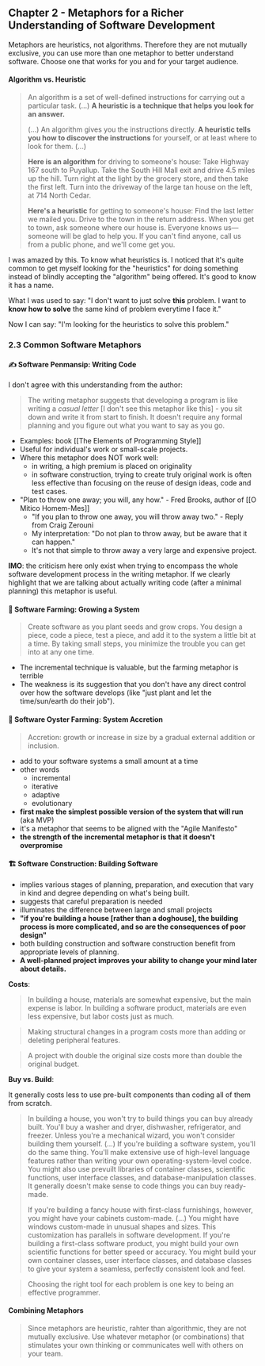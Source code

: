 ## Chapter 2 - Metaphors for a Richer Understanding of Software Development

Metaphors are heuristics, not algorithms. Therefore they are not mutually exclusive, you can use more than one metaphor to better understand software. Choose one that works for you and for your target audience.

#### Algorithm vs. Heuristic

 > An algorithm is a set of well-defined instructions for carrying out a particular task. (...) **A heuristic is a technique that helps you look for an answer.**
 > 
 > (...) An algorithm gives you the instructions directly. **A heuristic tells you how to discover the instructions** for yourself, or at least where to look for them. (...)
> 
> **Here is an algorithm** for driving to someone's house: Take Highway 167 south to Puyallup. Take the South Hill Mall exit and drive 4.5 miles up the hill. Turn right at the light by the grocery store, and then take the first left. Turn into the driveway of the large tan house on the left, at 714 North Cedar.
> 
> **Here's a heuristic** for getting to someone's house: Find the last letter we mailed you. Drive to the town in the return address. When you get to town, ask someone where our house is. Everyone knows us—someone will be glad to help you. If you can't find anyone, call us from a public phone, and we'll come get you.

I was amazed by this. To know what heuristics is. I noticed that it's quite common to get myself looking for the "heuristics" for doing something instead of blindly accepting the "algorithm" being offered. It's good to know it has a name.

What I was used to say: "I don't want to just solve **this** problem. I want to **know how to solve** the same kind of problem everytime I face it."

Now I can say: "I'm looking for the heuristics to solve this problem."

### 2.3 Common Software Metaphors

#### ✍️ Software Penmansip: Writing Code

I don't agree with this understanding from the author:

> The writing metaphor suggests that developing a program is like writing a *casual letter* [I don't see this metaphor like this] - you sit down and write it from start to finish. It doesn't require any formal planning and you figure out what you want to say as you go.

- Examples: book [[The Elements of Programming Style]]
- Useful for individual's work or small-scale projects.
- Where this metaphor does NOT work well:
    - in writing, a high premium is placed on originality
    - in software construction, trying to create truly original work is often less effective than focusing on the reuse of design ideas, code and test cases.
- "Plan to throw one away; you will, any how." - Fred Brooks, author of [[O Mitico Homem-Mes]]
    - "If you plan to throw one away, you will throw away two." - Reply from Craig Zerouni
    - My interpretation: "Do not plan to throw away, but be aware that it can happen."
    - It's not that simple to throw away a very large and expensive project.

**IMO**: the criticism here only exist when trying to encompass the whole software development process in the writing metaphor. If we clearly highlight that we are talking about actually writing code (after a minimal planning) this metaphor is useful.


#### 🌱 Software Farming: Growing a System

> Create software as you plant seeds and grow crops. You design a piece, code a piece, test a piece, and add it to the system a little bit at a time. By taking small steps, you minimize the trouble you can get into at any one time.

- The incremental technique is valuable, but the farming metaphor is terrible
- The weakness is its suggestion that you don't have any direct control over how the software develops (like "just plant and let the time/sun/earth do their job").



#### 🦪 Software Oyster Farming: System Accretion

> Accretion:  growth or increase in size by a gradual external addition or inclusion.

- add to your software systems a small amount at a time
- other words
    - incremental
    - iterative
    - adaptive
    - evolutionary
- **first make the simplest possible version of the system that will run** (aka MVP)
- it's a metaphor that seems to be aligned with the "Agile Manifesto"
- **the strength of the incremental metaphor is that it doesn't overpromise**



#### 🏗️ Software Construction: Building Software

- implies various stages of planning, preparation, and execution that vary in kind and degree depending on what's being built.
- suggests that careful preparation is needed
- illuminates the difference between large and small projects
- **"if you're building a house [rather than a doghouse], the building process is more complicated, and so are the consequences of poor design"**
- both building construction and software construction benefit from appropriate levels of planning.
- **A well-planned project improves your ability to change your mind later about details.**

**Costs**:

> In building a house, materials are somewhat expensive, but the main expense is labor. In building a software product, materials are even less expensive, but labor costs just as much.

> Making structural changes in a program costs more than adding or deleting peripheral features.

> A project with double the original size costs more than double the original budget.

**Buy vs. Build**:

It generally costs less to use pre-built components than coding all of them from scratch.

> In building a house, you won't try to build things you can buy already built. You'll buy a washer and dryer, dishwasher, refrigerator, and freezer. Unless you're a mechanical wizard, you won't consider building them yourself. (...) If you're building a software system, you'll do the same thing. You'll make extensive use of high-level language features rather than writing your own operating-system-level codce. You might also use prevuilt libraries of container classes, scientific functions, user interface classes, and database-manipulation classes. It generally doesn't make sense to code things you can buy ready-made.
> 
> If you're building a fancy house with first-class furnishings, however, you might have your cabinets custom-made. (...) You might have windows custom-made in unusual shapes and sizes. This customization has parallels in software development. If you're building a first-class software product, you might build your own scientific functions for better speed or accuracy. You might build your own container classes, user interface classes, and database classes to give your system a seamless, perfectly consistent look and feel.


> Choosing the right tool for each problem is one key to being an effective programmer.

#### Combining Metaphors

> Since metaphors are heuristic, rahter than algorithmic, they are not mutually exclusive. Use whatever metaphor (or combinations) that stimulates your  own thinking or communicates well with others on your team.
